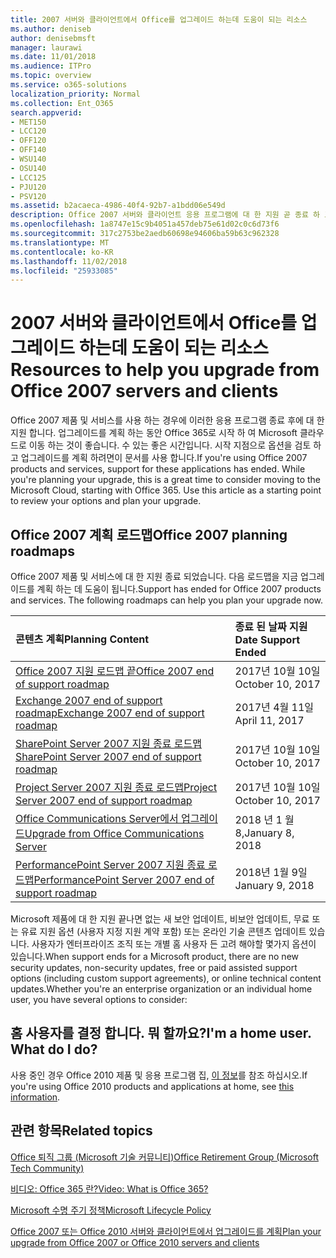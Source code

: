 ```yaml
---
title: 2007 서버와 클라이언트에서 Office를 업그레이드 하는데 도움이 되는 리소스
ms.author: deniseb
author: denisebmsft
manager: laurawi
ms.date: 11/01/2018
ms.audience: ITPro
ms.topic: overview
ms.service: o365-solutions
localization_priority: Normal
ms.collection: Ent_O365
search.appverid:
- MET150
- LCC120
- OFF120
- OFF140
- WSU140
- OSU140
- LCC125
- PJU120
- PSV120
ms.assetid: b2acaeca-4986-40f4-92b7-a1bdd06e549d
description: Office 2007 서버와 클라이언트 응용 프로그램에 대 한 지원 곧 종료 하 고 사용자 지정 지원 계약을 사용할 수 없습니다. 이 문서를 사용 하 여 지금 업그레이드 계획을 시작 합니다.
ms.openlocfilehash: 1a8747e15c9b4051a457deb75e61d02c0c6d73f6
ms.sourcegitcommit: 317c2753be2aedb60698e94606ba59b63c962328
ms.translationtype: MT
ms.contentlocale: ko-KR
ms.lasthandoff: 11/02/2018
ms.locfileid: "25933085"
---
```

# <a name="resources-to-help-you-upgrade-from-office-2007-servers-and-clients"></a><span data-ttu-id="4db21-104">2007 서버와 클라이언트에서 Office를 업그레이드 하는데 도움이 되는 리소스</span><span class="sxs-lookup"><span data-stu-id="4db21-104">Resources to help you upgrade from Office 2007 servers and clients</span></span>

<span data-ttu-id="4db21-p102">Office 2007 제품 및 서비스를 사용 하는 경우에 이러한 응용 프로그램 종료 후에 대 한 지원 합니다. 업그레이드를 계획 하는 동안 Office 365로 시작 하 여 Microsoft 클라우드로 이동 하는 것이 좋습니다. 수 있는 좋은 시간입니다. 시작 지점으로 옵션을 검토 하 고 업그레이드를 계획 하려면이 문서를 사용 합니다.</span><span class="sxs-lookup"><span data-stu-id="4db21-p102">If you're using Office 2007 products and services, support for these applications has ended. While you're planning your upgrade, this is a great time to consider moving to the Microsoft Cloud, starting with Office 365. Use this article as a starting point to review your options and plan your upgrade.</span></span>
      
## <a name="office-2007-planning-roadmaps"></a><span data-ttu-id="4db21-108">Office 2007 계획 로드맵</span><span class="sxs-lookup"><span data-stu-id="4db21-108">Office 2007 planning roadmaps</span></span>
  
<span data-ttu-id="4db21-p103">Office 2007 제품 및 서비스에 대 한 지원 종료 되었습니다. 다음 로드맵을 지금 업그레이드를 계획 하는 데 도움이 됩니다.</span><span class="sxs-lookup"><span data-stu-id="4db21-p103">Support has ended for Office 2007 products and services. The following roadmaps can help you plan your upgrade now.</span></span>

|<span data-ttu-id="4db21-111">**콘텐츠 계획**</span><span class="sxs-lookup"><span data-stu-id="4db21-111">**Planning Content**</span></span>|<span data-ttu-id="4db21-112">**종료 된 날짜 지원**</span><span class="sxs-lookup"><span data-stu-id="4db21-112">**Date Support Ended**</span></span>|
|:-----|:-----|
|[<span data-ttu-id="4db21-113">Office 2007 지원 로드맵 끝</span><span class="sxs-lookup"><span data-stu-id="4db21-113">Office 2007 end of support roadmap</span></span>](https://docs.microsoft.com/DeployOffice/office-2007-end-support-roadmap) <br/> |<span data-ttu-id="4db21-114">2017년 10월 10일</span><span class="sxs-lookup"><span data-stu-id="4db21-114">October 10, 2017</span></span>  <br/> |
|[<span data-ttu-id="4db21-115">Exchange 2007 end of support roadmap</span><span class="sxs-lookup"><span data-stu-id="4db21-115">Exchange 2007 end of support roadmap</span></span>](exchange-2007-end-of-support.md) <br/> |<span data-ttu-id="4db21-116">2017년 4월 11일</span><span class="sxs-lookup"><span data-stu-id="4db21-116">April 11, 2017</span></span>  <br/> |
|[<span data-ttu-id="4db21-117">SharePoint Server 2007 지원 종료 로드맵</span><span class="sxs-lookup"><span data-stu-id="4db21-117">SharePoint Server 2007 end of support roadmap</span></span>](sharepoint-2007-end-of-support.md) <br/> |<span data-ttu-id="4db21-118">2017년 10월 10일</span><span class="sxs-lookup"><span data-stu-id="4db21-118">October 10, 2017</span></span>  <br/> |
|[<span data-ttu-id="4db21-119">Project Server 2007 지원 종료 로드맵</span><span class="sxs-lookup"><span data-stu-id="4db21-119">Project Server 2007 end of support roadmap</span></span>](project-server-2007-end-of-support.md) <br/> |<span data-ttu-id="4db21-120">2017년 10월 10일</span><span class="sxs-lookup"><span data-stu-id="4db21-120">October 10, 2017</span></span>  <br/> |
|[<span data-ttu-id="4db21-121">Office Communications Server에서 업그레이드</span><span class="sxs-lookup"><span data-stu-id="4db21-121">Upgrade from Office Communications Server</span></span>](https://docs.microsoft.com/SkypeForBusiness/plan-your-deployment/upgrade) <br/> |<span data-ttu-id="4db21-122">2018 년 1 월 8,</span><span class="sxs-lookup"><span data-stu-id="4db21-122">January 8, 2018</span></span>  <br/> |
|[<span data-ttu-id="4db21-123">PerformancePoint Server 2007 지원 종료 로드맵</span><span class="sxs-lookup"><span data-stu-id="4db21-123">PerformancePoint Server 2007 end of support roadmap</span></span>](pps-2007-end-of-support.md) <br/> |<span data-ttu-id="4db21-124">2018년 1월 9일</span><span class="sxs-lookup"><span data-stu-id="4db21-124">January 9, 2018</span></span>  <br/> |
   
<span data-ttu-id="4db21-125">Microsoft 제품에 대 한 지원 끝나면 없는 새 보안 업데이트, 비보안 업데이트, 무료 또는 유료 지원 옵션 (사용자 지정 지원 계약 포함) 또는 온라인 기술 콘텐츠 업데이트 있습니다. 사용자가 엔터프라이즈 조직 또는 개별 홈 사용자 든 고려 해야할 몇가지 옵션이 있습니다.</span><span class="sxs-lookup"><span data-stu-id="4db21-125">When support ends for a Microsoft product, there are no new security updates, non-security updates, free or paid assisted support options (including custom support agreements), or online technical content updates.Whether you're an enterprise organization or an individual home user, you have several options to consider:</span></span>

## <a name="im-a-home-user-what-do-i-do"></a><span data-ttu-id="4db21-p104">홈 사용자를 결정 합니다. 뭐 할까요?</span><span class="sxs-lookup"><span data-stu-id="4db21-p104">I'm a home user. What do I do?</span></span>

<span data-ttu-id="4db21-128">사용 중인 경우 Office 2010 제품 및 응용 프로그램 집, [이 정보](plan-upgrade-previous-versions-office.md#im-a-home-user-what-do-i-do)를 참조 하십시오.</span><span class="sxs-lookup"><span data-stu-id="4db21-128">If you're using Office 2010 products and applications at home, see [this information](plan-upgrade-previous-versions-office.md#im-a-home-user-what-do-i-do).</span></span>
     
## <a name="related-topics"></a><span data-ttu-id="4db21-129">관련 항목</span><span class="sxs-lookup"><span data-stu-id="4db21-129">Related topics</span></span>

[<span data-ttu-id="4db21-130">Office 퇴직 그룹 (Microsoft 기술 커뮤니티)</span><span class="sxs-lookup"><span data-stu-id="4db21-130">Office Retirement Group (Microsoft Tech Community)</span></span>](https://go.microsoft.com/fwlink/?linkid=842065)
  
[<span data-ttu-id="4db21-131">비디오: Office 365 란?</span><span class="sxs-lookup"><span data-stu-id="4db21-131">Video: What is Office 365?</span></span>](https://support.office.com/article/847caf12-2589-452c-8aca-1c009797678b.aspx)
  
[<span data-ttu-id="4db21-132">Microsoft 수명 주기 정책</span><span class="sxs-lookup"><span data-stu-id="4db21-132">Microsoft Lifecycle Policy</span></span>](https://go.microsoft.com/fwlink/?linkid=865200)

[<span data-ttu-id="4db21-133">Office 2007 또는 Office 2010 서버와 클라이언트에서 업그레이드를 계획</span><span class="sxs-lookup"><span data-stu-id="4db21-133">Plan your upgrade from Office 2007 or Office 2010 servers and clients</span></span>](plan-upgrade-previous-versions-office.md)
  

